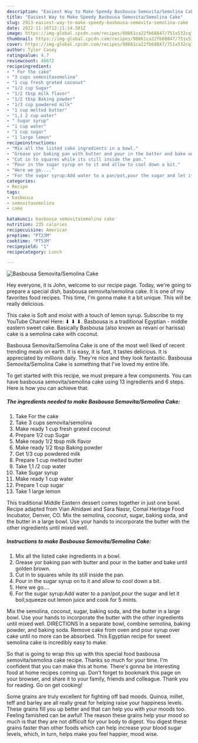 ```yaml
---
description: "Easiest Way to Make Speedy Basbousa Semovita/Semolina Cake"
title: "Easiest Way to Make Speedy Basbousa Semovita/Semolina Cake"
slug: 2913-easiest-way-to-make-speedy-basbousa-semovita-semolina-cake
date: 2022-11-16T12:11:14.501Z
image: https://img-global.cpcdn.com/recipes/98661ca22fb68847/751x532cq70/basbousa-semovitasemolina-cake-recipe-main-photo.jpg
thumbnail: https://img-global.cpcdn.com/recipes/98661ca22fb68847/751x532cq70/basbousa-semovitasemolina-cake-recipe-main-photo.jpg
cover: https://img-global.cpcdn.com/recipes/98661ca22fb68847/751x532cq70/basbousa-semovitasemolina-cake-recipe-main-photo.jpg
author: Tyler Casey
ratingvalue: 4.7
reviewcount: 46672
recipeingredient:
- " For the cake"
- "3 cups semovitasemolina"
- "1 cup fresh grated coconut"
- "1/2 cup Sugar"
- "1/2 tbsp milk flavor"
- "1/2 tbsp Baking powder"
- "1/3 cup powdered milk"
- "1 cup melted butter"
- "1,1 2 cup water"
- " Sugar syrup"
- "1 cup water"
- "1 cup sugar"
- "1 large lemon"
recipeinstructions:
- "Mix all the listed cake ingredients in a bowl."
- "Grease yor baking pan with butter and pour in the batter and bake until golden brown."
- "Cut in to squares while its still inside the pan."
- "Pour in the sugar syrup on to it and allow to cool down a bit."
- "Here we go...."
- "For the sugar syrup:Add water to a pan/pot,pour the sugar and let it boil,squeeze out lemon juice and cook for 5 mints."
categories:
- Recipe
tags:
- basbousa
- semovitasemolina
- cake

katakunci: basbousa semovitasemolina cake 
nutrition: 235 calories
recipecuisine: American
preptime: "PT23M"
cooktime: "PT53M"
recipeyield: "1"
recipecategory: Lunch

---
```



![Basbousa Semovita/Semolina Cake](https://img-global.cpcdn.com/recipes/98661ca22fb68847/751x532cq70/basbousa-semovitasemolina-cake-recipe-main-photo.jpg)

Hey everyone, it is John, welcome to our recipe page. Today, we're going to prepare a special dish, basbousa semovita/semolina cake. It is one of my favorites food recipes. This time, I'm gonna make it a bit unique. This will be really delicious.

This cake is Soft and moist with a touch of lemon syrup. Subscribe to my YouTube Channel Here: ⬇ ⬇ ⬇. Basbousa is a traditional Egyptian - middle eastern sweet cake. Basically Basbousa (also known as revani or harissa) cake is a semolina cake with coconut.

Basbousa Semovita/Semolina Cake is one of the most well liked of recent trending meals on earth. It is easy, it is fast, it tastes delicious. It is appreciated by millions daily. They're nice and they look fantastic. Basbousa Semovita/Semolina Cake is something that I've loved my entire life.


To get started with this recipe, we must prepare a few components. You can have basbousa semovita/semolina cake using 13 ingredients and 6 steps. Here is how you can achieve that.

<!--inarticleads1-->

##### The ingredients needed to make Basbousa Semovita/Semolina Cake:

1. Take  For the cake
1. Take 3 cups semovita/semolina
1. Make ready 1 cup fresh grated coconut
1. Prepare 1/2 cup Sugar
1. Make ready 1/2 tbsp milk flavor
1. Make ready 1/2 tbsp Baking powder
1. Get 1/3 cup powdered milk
1. Prepare 1 cup melted butter
1. Take 1,1 /2 cup water
1. Take  Sugar syrup
1. Make ready 1 cup water
1. Prepare 1 cup sugar
1. Take 1 large lemon


This traditional Middle Eastern dessert comes together in just one bowl. Recipe adapted from Vian Alnidawi and Sara Nassr, Comal Heritage Food Incubator, Denver, CO. Mix the semolina, coconut, sugar, baking soda, and the butter in a large bowl. Use your hands to incorporate the butter with the other ingredients until mixed well. 

<!--inarticleads2-->

##### Instructions to make Basbousa Semovita/Semolina Cake:

1. Mix all the listed cake ingredients in a bowl.
1. Grease yor baking pan with butter and pour in the batter and bake until golden brown.
1. Cut in to squares while its still inside the pan.
1. Pour in the sugar syrup on to it and allow to cool down a bit.
1. Here we go....
1. For the sugar syrup:Add water to a pan/pot,pour the sugar and let it boil,squeeze out lemon juice and cook for 5 mints.


Mix the semolina, coconut, sugar, baking soda, and the butter in a large bowl. Use your hands to incorporate the butter with the other ingredients until mixed well. DIRECTIONS In a separate bowl, combine semolina, baking powder, and baking soda. Remove cake from oven and pour syrup over cake until no more can be absorbed. This Egyptian recipe for sweet semolina cake is incredibly easy to make. 

So that is going to wrap this up with this special food basbousa semovita/semolina cake recipe. Thanks so much for your time. I'm confident that you can make this at home. There's gonna be interesting food at home recipes coming up. Don't forget to bookmark this page on your browser, and share it to your family, friends and colleague. Thank you for reading. Go on get cooking!

Some grains are truly excellent for fighting off bad moods. Quinoa, millet, teff and barley are all really great for helping raise your happiness levels. These grains fill you up better and that can help you with your moods too. Feeling famished can be awful! The reason these grains help your mood so much is that they are not difficult for your body to digest. You digest these grains faster than other foods which can help increase your blood sugar levels, which, in turn, helps make you feel happier, mood wise.
